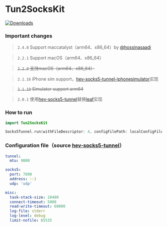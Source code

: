 # Tun2SocksKit

[![Downloads][0]][1]

[0]: https://img.shields.io/github/downloads/arror/Tun2SocksKit/total.svg
[1]: https://github.com/tozik/Tun2SocksKit/releases/

### Important changes

> `2.4.0` Support maccatalyst（arm64、x86_64）by [@hossinasaadi](https://github.com/hossinasaadi)

> `2.2.1` Support macOS（arm64、x86_64）

> ~~`2.2.0` 支持macOS（arm64、x86_64）~~

> `2.1.16` iPhone sim support，[hev-socks5-tunnel-iphonesimulator](https://github.com/daemooon/hev-socks5-tunnel-iphonesimulator)实现

> ~~`2.1.10` Simulator support arm64~~

> `2.0.1` 使用[hev-socks5-tunnel](https://github.com/heiher/hev-socks5-tunnel)替换[leaf](https://github.com/eycorsican/leaf)实现


### How to run
```swift
import Tun2SocksKit

Socks5Tunnel.run(withFileDescriptor: 4, configFilePath: localConfigFileURL.path(percentEncoded: false))
```

### Configuration file（source [hev-socks5-tunnel](https://github.com/heiher/hev-socks5-tunnel)）
```yml
tunnel:
  mtu: 9000

socks5:
  port: 7890
  address: ::1
  udp: 'udp'

misc:
  task-stack-size: 20480
  connect-timeout: 5000
  read-write-timeout: 60000
  log-file: stderr
  log-level: debug
  limit-nofile: 65535
```






